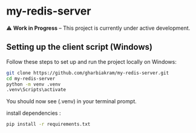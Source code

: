 # my-redis-server
⚠️ **Work in Progress** – This project is currently under active development.

## Setting up the client script (Windows)

Follow these steps to set up and run the project locally on Windows:

```bash
git clone https://github.com/gharbiakram/my-redis-server.git
cd my-redis-server
python -m venv .venv
.venv\Scripts\activate
```
You should now see (.venv) in your terminal prompt.

install dependencies :
```bash
pip install -r requirements.txt
```